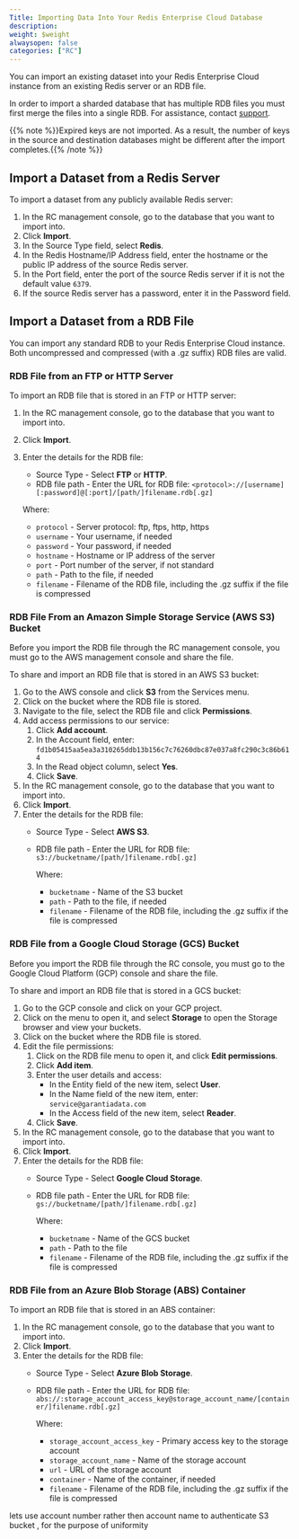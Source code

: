 ```yaml
---
Title: Importing Data Into Your Redis Enterprise Cloud Database
description: 
weight: $weight
alwaysopen: false
categories: ["RC"]
---
```

You can import an existing dataset into your Redis Enterprise Cloud
instance from an existing Redis server or an RDB file.

In order to import a sharded database that has multiple RDB files you must first
merge the files into a single RDB. For assistance, contact [support](https://redislabs.com/support).

{{% note %}}Expired keys are not imported. As a result, the number of keys
in the source and destination databases might be different after the
import completes.{{% /note %}}

## Import a Dataset from a Redis Server

To import a dataset from any publicly available Redis server:

1. In the RC management console, go to the database that you want to import into.
1. Click **Import**.
1. In the Source Type field, select **Redis**.
1. In the Redis Hostname/IP Address field, enter the hostname or the public IP address
    of the source Redis server.
1. In the Port field, enter the port of the source Redis server if it
    is not the default value `6379`.
1. If the source Redis server has a password, enter it in the
    Password field.

## Import a Dataset from a RDB File

You can import any standard RDB to your Redis Enterprise Cloud instance.
Both uncompressed and compressed (with a .gz suffix) RDB files are
valid.

### RDB File from an FTP or HTTP Server

To import an RDB file that is stored in an FTP or HTTP server:

1. In the RC management console, go to the database that you want to import into.
1. Click **Import**.
1. Enter the details for the RDB file:
    - Source Type - Select **FTP** or **HTTP**.
    - RDB file path - Enter the URL for RDB file: `<protocol>://[username][:password]@[:port]/[path/]filename.rdb[.gz]`

    Where:

    - `protocol` - Server protocol: ftp, ftps, http, https
    - `username` - Your username, if needed
    - `password` - Your password, if needed
    - `hostname` - Hostname or IP address of the server
    - `port` - Port number of the server, if not standard
    - `path` - Path to the file, if needed
    - `filename` - Filename of the RDB file, including the .gz suffix if the file is compressed

### RDB File From an Amazon Simple Storage Service (AWS S3) Bucket

Before you import the RDB file through the RC management console, you must go to the AWS 
management console and share the file.

To share and import an RDB file that is stored in an AWS S3 bucket:

1. Go to the AWS console and click **S3** from the Services menu.
1. Click on the bucket where the RDB file is stored.
1. Navigate to the file, select the RDB file and click **Permissions**.
1. Add access permissions to our service:
    1. Click **Add account**.
    1. In the Account field, enter: `fd1b05415aa5ea3a310265ddb13b156c7c76260dbc87e037a8fc290c3c86b614`
    1. In the Read object column, select **Yes**.
    1. Click **Save**.
1. In the RC management console, go to the database that you want to import into.
1. Click **Import**.
1. Enter the details for the RDB file:
    - Source Type - Select **AWS S3**.
    - RDB file path - Enter the URL for RDB file: `s3://bucketname/[path/]filename.rdb[.gz]`

        Where:

        - `bucketname` - Name of the S3 bucket
        - `path` - Path to the file, if needed
        - `filename` - Filename of the RDB file, including the .gz suffix if the file is compressed

### RDB File from a Google Cloud Storage (GCS) Bucket

Before you import the RDB file through the RC console, you must go to the Google
Cloud Platform (GCP) console and share the file.

To share and import an RDB file that is stored in a GCS bucket:

1. Go to the GCP console and click on your GCP project.
1. Click on the menu to open it, and select **Storage** to open the Storage browser and view your buckets.
1. Click on the bucket where the RDB file is stored.
1. Edit the file permissions:
    1. Click on the RDB file menu to open it, and click **Edit permissions**.
    1. Click **Add item**.
    1. Enter the user details and access:
       - In the Entity field of the new item, select **User**.
       - In the Name field of the new item, enter: `service@garantiadata.com`
       - In the Access field of the new item, select **Reader**.
    1. Click **Save**.
1. In the RC management console, go to the database that you want to import into.
1. Click **Import**.
1. Enter the details for the RDB file:
    - Source Type - Select **Google Cloud Storage**.
    - RDB file path - Enter the URL for RDB file: `gs://bucketname/[path/]filename.rdb[.gz]`

        Where:
        - `bucketname` - Name of the GCS bucket
        - `path` - Path to the file
        - `filename` - Filename of the RDB file, including the .gz suffix if the file is compressed

### RDB File from an Azure Blob Storage (ABS) Container

To import an RDB file that is stored in an ABS container:

1. In the RC management console, go to the database that you want to import into.
1. Click **Import**.
1. Enter the details for the RDB file:
    - Source Type - Select **Azure Blob Storage**.
    - RDB file path - Enter the URL for RDB file: `abs://:storage_account_access_key@storage_account_name/[container/]filename.rdb[.gz]`

        Where:
        - `storage_account_access_key` - Primary access key to the storage account
        - `storage_account_name` - Name of the storage account
        - `url` - URL of the storage account
        - `container` - Name of the container, if needed
        - `filename` - Filename of the RDB file, including the .gz suffix if the file is compressed
        
 lets use account number rather then account name to authenticate S3 bucket , for the purpose of uniformity
        
